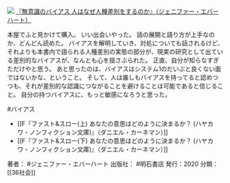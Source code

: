 [![](https://gyazo.com/73a9f5d7a7a372a324b1089649900c19.jpg)](https://amzn.to/3o1twrC)
[『無意識のバイアス 人はなぜ人種差別をするのか』（ジェニファー・エバーハート）](https://amzn.to/3o1twrC)

本屋でふと見かけて購入。
いい出会いやった。
話の展開と語り方が上手なのか、どんどん読めた。
バイアスを解明していき、対処についても話されるけど、それよりも本書内で語られる人種差別の実態の部分が、現実の研究として出ている差別的なバイアスが、なんとも心を揺さぶられた。
正直、自分が知らなすぎただけやと思う。
あと思ったのは、バイアスはシステム1のだいぶと良くない面ではないかな、ということ。
そして、人は誰しもバイアスを持ってると認めつつも、それが差別的な認識につながることを避けることは可能であると信じること。
自分の持つバイアスに、もっと敏感になろうと思った。

#バイアス 

- [[F『ファスト&スロー(上) あなたの意思はどのように決まるか？ (ハヤカワ・ノンフィクション文庫)』（ダニエル・カーネマン）]]
- [[F『ファスト&スロー(下) あなたの意思はどのように決まるか？ (ハヤカワ・ノンフィクション文庫)』（ダニエル・カーネマン）]]

著者： #ジェニファー・エバーハート
出版社： #明石書店
発行：2020
分類：[[36社会]]